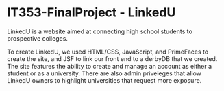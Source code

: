 # IT353-FinalProject - LinkedU

LinkedU is a website aimed at connecting high school students to prospective colleges.

To create LinkedU, we used HTML/CSS, JavaScript, and PrimeFaces to create the site, and JSF to link our front end to a derbyDB that we created.
The site features the ability to create and manage an account as either a student or as a university. There are also admin priveleges that 
allow LinkedU owners to highlight universities that request more exposure.

